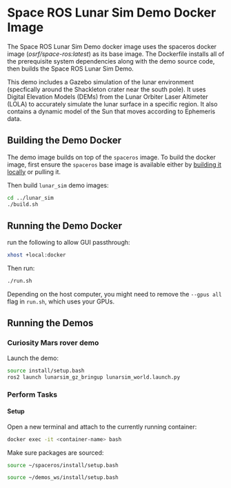 # Space ROS Lunar Sim Demo Docker Image

The Space ROS Lunar Sim Demo docker image uses the spaceros docker image (*osrf/space-ros:latest*) as its base image.
The Dockerfile installs all of the prerequisite system dependencies along with the demo source code, then builds the Space ROS Lunar Sim Demo.

This demo includes a Gazebo simulation of the lunar environment (specfically around the Shackleton crater near the south pole). It uses
Digital Elevation Models (DEMs) from the Lunar Orbiter Laser Altimeter (LOLA) to accurately simulate the lunar surface in a specific region. It also contains a dynamic model of the Sun that moves according to Ephemeris data.  

## Building the Demo Docker

The demo image builds on top of the `spaceros` image.
To build the docker image, first ensure the `spaceros` base image is available either by [building it locally](https://github.com/space-ros/space-ros) or pulling it.

Then build `lunar_sim` demo images:

```bash
cd ../lunar_sim
./build.sh
```

## Running the Demo Docker

run the following to allow GUI passthrough:
```bash
xhost +local:docker
```

Then run:
```bash
./run.sh
```

Depending on the host computer, you might need to remove the ```--gpus all``` flag in ```run.sh```, which uses your GPUs.

## Running the Demos

### Curiosity Mars rover demo
Launch the demo:
```bash
source install/setup.bash
ros2 launch lunarsim_gz_bringup lunarsim_world.launch.py
```

### Perform Tasks

#### Setup

Open a new terminal and attach to the currently running container:

```bash
docker exec -it <container-name> bash
```

Make sure packages are sourced:

```bash
source ~/spaceros/install/setup.bash
```

```bash
source ~/demos_ws/install/setup.bash
```

